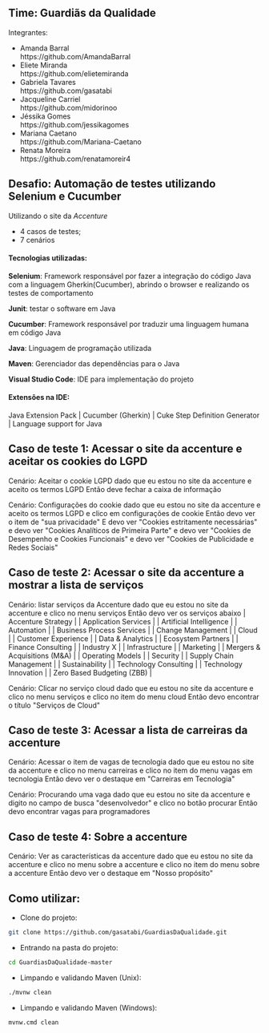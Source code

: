 ## Time: Guardiãs da Qualidade

Integrantes: <br>
<ul>
    <li> Amanda Barral </li>
    https://github.com/AmandaBarral
    <li> Eliete Miranda </li>
    https://github.com/elietemiranda
    <li> Gabriela Tavares </li>
    https://github.com/gasatabi
    <li> Jacqueline Carriel </li>
    https://github.com/midorinoo
    <li> Jéssika Gomes </li>
    https://github.com/jessikagomes
    <li> Mariana Caetano </li>
    https://github.com/Mariana-Caetano
    <li> Renata Moreira </li>
    https://github.com/renatamoreir4
</ul>

## Desafio: Automação de testes utilizando Selenium e Cucumber 

Utilizando o site da *Accenture* 

- 4 casos de testes;
- 7 cenários

#### Tecnologias utilizadas:

**Selenium**: Framework responsável por fazer a integração do código Java com a linguagem Gherkin(Cucumber), abrindo o browser e realizando os testes de comportamento

**Junit**: testar o software em Java

**Cucumber**: Framework responsável por traduzir uma linguagem humana em código Java

**Java**: Linguagem de programação utilizada

**Maven**: Gerenciador das dependências para o Java

**Visual Studio Code**: IDE para implementação do projeto 

#### Extensões na IDE:

Java Extension Pack | Cucumber (Gherkin) | Cuke Step Definition Generator | Language support for Java

## Caso de teste 1: Acessar o site da accenture e aceitar os cookies do LGPD

Cenário: Aceitar o cookie LGPD
dado que eu estou no site da accenture
e aceito os termos LGPD
Então deve fechar a caixa de informação

Cenário: Configurações do cookie
dado que eu estou no site da accenture
e aceito os termos LGPD
e clico em configurações de cookie
Então devo ver o item de "sua privacidade"
E devo ver "Cookies estritamente necessárias"
e devo ver "Cookies Analíticos de Primeira Parte"
e devo ver "Cookies de Desempenho e Cookies Funcionais"
e devo ver "Cookies de Publicidade e Redes Sociais"

## Caso de teste 2: Acessar o site da accenture a mostrar a lista de serviços

Cenário: listar serviços da Accenture
dado que eu estou no site da accenture
e clico no menu serviços
Então devo ver os serviços abaixo
| Accenture Strategy |
| Application Services |
| Artificial Intelligence |
| Automation |
| Business Process Services |
| Change Management |
| Cloud |
| Customer Experience |
| Data & Analytics |
| Ecosystem Partners |
| Finance Consulting |
| Industry X |
| Infrastructure |
| Marketing |
| Mergers & Acquisitions (M&A) |
| Operating Models |
| Security |
| Supply Chain Management |
| Sustainability |
| Technology Consulting |
| Technology Innovation |
| Zero Based Budgeting (ZBB) |

Cenário: Clicar no serviço cloud
dado que eu estou no site da accenture
e clico no menu serviços
e clico no item do menu cloud
Então devo encontrar o título "Serviços de Cloud"

## Caso de teste 3: Acessar a lista de carreiras da accenture

Cenário: Acessar o item de vagas de tecnologia
dado que eu estou no site da accenture
e clico no menu carreiras
e clico no item do menu vagas em tecnologia
Então devo ver o destaque em "Carreiras em Tecnologia"

Cenário: Procurando uma vaga
dado que eu estou no site da accenture
e digito no campo de busca "desenvolvedor"
e clico no botão procurar
Então devo encontrar vagas para programadores

## Caso de teste 4: Sobre a accenture

Cenário: Ver as características da accenture
dado que eu estou no site da accenture
e clico no menu sobre a accenture
e clico no item do menu sobre a accenture
Então devo ver o destaque em "Nosso propósito"

## Como utilizar:

- Clone do projeto: 
```bash
git clone https://github.com/gasatabi/GuardiasDaQualidade.git
```
- Entrando na pasta do projeto: 
```bash
cd GuardiasDaQualidade-master
```

- Limpando e validando Maven (Unix):
```bash
./mvnw clean
```

- Limpando e validando Maven (Windows):
```bash
mvnw.cmd clean
```


